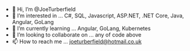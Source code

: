 - 👋 Hi, I’m @JoeTurberfield
- 👀 I’m interested in ... C#, SQL, Javascript, ASP.NET, .NET Core, Java, Angular, GoLang
- 🌱 I’m currently learning ... Angular, GoLang, Kubernetes
- 💞️ I’m looking to collaborate on ... any of code above
- 📫 How to reach me ... joeturberfield@hotmail.co.uk

<!---
JoeTurberfield/JoeTurberfield is a ✨ special ✨ repository because its `README.md` (this file) appears on your GitHub profile.
You can click the Preview link to take a look at your changes.
--->
